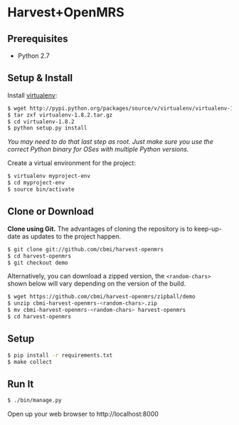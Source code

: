 # Harvest+OpenMRS

## Prerequisites

- Python 2.7

## Setup & Install

Install [virtualenv](http://pypi.python.org/pypi/virtualenv):

```bash
$ wget http://pypi.python.org/packages/source/v/virtualenv/virtualenv-1.8.2.tar.gz
$ tar zxf virtualenv-1.8.2.tar.gz
$ cd virtualenv-1.8.2
$ python setup.py install
```
_You may need to do that last step as root. Just make sure you use the
correct Python binary for OSes with multiple Python versions._

Create a virtual environment for the project:

```bash
$ virtualenv myproject-env
$ cd myproject-env
$ source bin/activate
```

## Clone or Download

**Clone using Git.** The advantages of cloning the repository is to keep-up-date
as updates to the project happen.

```bash
$ git clone git://github.com/cbmi/harvest-openmrs
$ cd harvest-openmrs
$ git checkout demo
```

Alternatively, you can download a zipped version, the `<random-chars>` shown
below will vary depending on the version of the build. 

```bash
$ wget https://github.com/cbmi/harvest-openmrs/zipball/demo
$ unzip cbmi-harvest-openmrs-<random-chars>.zip
$ mv cbmi-harvest-openmrs-<random-chars> harvest-openmrs
$ cd harvest-openmrs
```

## Setup

```bash
$ pip install -r requirements.txt
$ make collect
```

## Run It

```bash
$ ./bin/manage.py
```

Open up your web browser to http://localhost:8000
